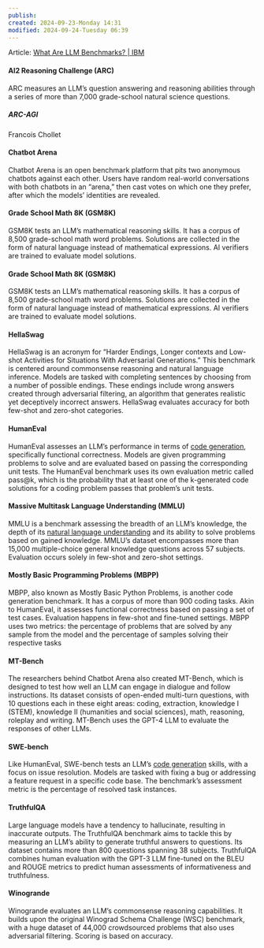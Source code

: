 ```yaml
---
publish: 
created: 2024-09-23-Monday 14:31
modified: 2024-09-24-Tuesday 06:39
---
```


Article: [What Are LLM Benchmarks? | IBM](https://www.ibm.com/think/topics/llm-benchmarks)

#### AI2 Reasoning Challenge (ARC)

ARC measures an LLM’s question answering and reasoning abilities through a series of more than 7,000 grade-school natural science questions.

##### ARC-AGI

Francois Chollet

#### Chatbot Arena

Chatbot Arena is an open benchmark platform that pits two anonymous chatbots against each other. Users have random real-world conversations with both chatbots in an “arena,” then cast votes on which one they prefer, after which the models’ identities are revealed.

#### Grade School Math 8K (GSM8K)

GSM8K tests an LLM’s mathematical reasoning skills. It has a corpus of 8,500 grade-school math word problems. Solutions are collected in the form of natural language instead of mathematical expressions. AI verifiers are trained to evaluate model solutions.

#### Grade School Math 8K (GSM8K)

GSM8K tests an LLM’s mathematical reasoning skills. It has a corpus of 8,500 grade-school math word problems. Solutions are collected in the form of natural language instead of mathematical expressions. AI verifiers are trained to evaluate model solutions.

#### HellaSwag

HellaSwag is an acronym for “Harder Endings, Longer contexts and Low-shot Activities for Situations With Adversarial Generations.” This benchmark is centered around commonsense reasoning and natural language inference. Models are tasked with completing sentences by choosing from a number of possible endings. These endings include wrong answers created through adversarial filtering, an algorithm that generates realistic yet deceptively incorrect answers. HellaSwag evaluates accuracy for both few-shot and zero-shot categories.

#### HumanEval

HumanEval assesses an LLM’s performance in terms of [code generation](https://www.ibm.com/think/topics/code-generator), specifically functional correctness. Models are given programming problems to solve and are evaluated based on passing the corresponding unit tests. The HumanEval benchmark uses its own evaluation metric called pass@k, which is the probability that at least one of the k-generated code solutions for a coding problem passes that problem’s unit tests.

#### Massive Multitask Language Understanding (MMLU)

MMLU is a benchmark assessing the breadth of an LLM’s knowledge, the depth of its [natural language understanding](https://www.ibm.com/blog/nlp-vs-nlu-vs-nlg-the-differences-between-three-natural-language-processing-concepts/) and its ability to solve problems based on gained knowledge. MMLU’s dataset encompasses more than 15,000 multiple-choice general knowledge questions across 57 subjects. Evaluation occurs solely in few-shot and zero-shot settings.

#### Mostly Basic Programming Problems (MBPP)

MBPP, also known as Mostly Basic Python Problems, is another code generation benchmark. It has a corpus of more than 900 coding tasks. Akin to HumanEval, it assesses functional correctness based on passing a set of test cases. Evaluation happens in few-shot and fine-tuned settings. MBPP uses two metrics: the percentage of problems that are solved by any sample from the model and the percentage of samples solving their respective tasks

#### MT-Bench

The researchers behind Chatbot Arena also created MT-Bench, which is designed to test how well an LLM can engage in dialogue and follow instructions. Its dataset consists of open-ended multi-turn questions, with 10 questions each in these eight areas: coding, extraction, knowledge I (STEM), knowledge II (humanities and social sciences), math, reasoning, roleplay and writing. MT-Bench uses the GPT-4 LLM to evaluate the responses of other LLMs.

#### SWE-bench

Like HumanEval, SWE-bench tests an LLM’s [code generation](https://www.ibm.com/blog/ai-code-generation/) skills, with a focus on issue resolution. Models are tasked with fixing a bug or addressing a feature request in a specific code base. The benchmark’s assessment metric is the percentage of resolved task instances.

#### TruthfulQA

Large language models have a tendency to hallucinate, resulting in inaccurate outputs. The TruthfulQA benchmark aims to tackle this by measuring an LLM’s ability to generate truthful answers to questions. Its dataset contains more than 800 questions spanning 38 subjects. TruthfulQA combines human evaluation with the GPT-3 LLM fine-tuned on the BLEU and ROUGE metrics to predict human assessments of informativeness and truthfulness.

#### Winogrande

Winogrande evaluates an LLM’s commonsense reasoning capabilities. It builds upon the original Winograd Schema Challenge (WSC) benchmark, with a huge dataset of 44,000 crowdsourced problems that also uses adversarial filtering. Scoring is based on accuracy.

